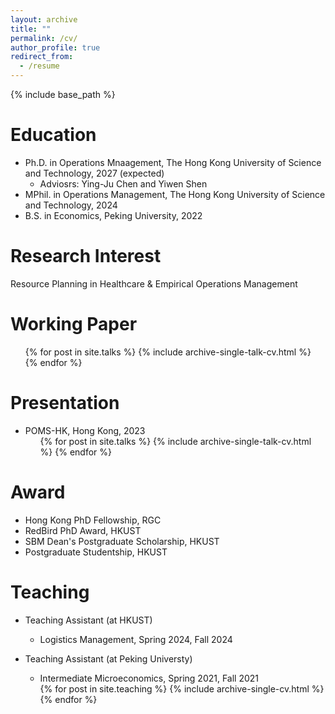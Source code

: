 ```yaml
---
layout: archive
title: ""
permalink: /cv/
author_profile: true
redirect_from:
  - /resume
---
```


{% include base_path %}

Education
======
* Ph.D. in Operations Mnaagement, The Hong Kong University of Science and Technology, 2027 (expected)
  * Adviosrs:  Ying-Ju Chen and Yiwen Shen
* MPhil. in Operations Management, The Hong Kong University of Science and Technology, 2024
* B.S. in Economics, Peking University, 2022



Research Interest
======
Resource Planning in Healthcare & Empirical Operations Management 


  
Working Paper
======
  <ul>{% for post in site.talks %}
    {% include archive-single-talk-cv.html %}
  {% endfor %}</ul>

Presentation
======
* POMS-HK, Hong Kong, 2023
  <ul>{% for post in site.talks %}
    {% include archive-single-talk-cv.html %}
  {% endfor %}</ul>

  
Award
======
* Hong Kong PhD Fellowship, RGC
* RedBird PhD Award, HKUST
* SBM Dean's Postgraduate Scholarship, HKUST
* Postgraduate Studentship, HKUST


Teaching
======
* Teaching Assistant (at HKUST)
  * Logistics Management, Spring 2024, Fall 2024
* Teaching Assistant (at Peking Universty)
  * Intermediate Microeconomics, Spring 2021, Fall 2021
  
  <ul>{% for post in site.teaching %}
    {% include archive-single-cv.html %}
  {% endfor %}</ul>
